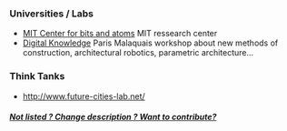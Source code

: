 
### Universities / Labs

* [MIT Center for bits and atoms](http://cba.mit.edu/) MIT ressearch center 
* [Digital Knowledge](http://dk-digital-knowledge.com/studio) Paris Malaquais workshop about new methods of construction, architectural robotics, parametric architecture...

### Think Tanks 

* http://www.future-cities-lab.net/


##### [Not listed ? Change description ? Want to contribute?](/not-listed.md) 
